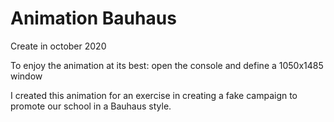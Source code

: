 # Animation Bauhaus

Create in october 2020

To enjoy the animation at its best: open the console and define a 1050x1485 window

I created this animation for an exercise in creating a fake campaign to promote our school in a Bauhaus style.
